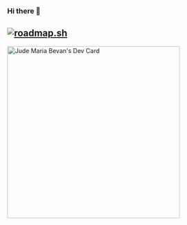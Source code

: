 ### Hi there 👋
## [![roadmap.sh](https://api.roadmap.sh/v1-badge/tall/64f803895ce9f4ca58967fa1?variant=dark)](https://roadmap.sh)

<a href="https://app.daily.dev/judebevan"><img src="https://api.daily.dev/devcards/31a22e700e5b47dd988dfc016afdab02.png?r=z67" width="400" alt="Jude Maria Bevan's Dev Card"/></a>
<!--
**judebevan/judebevan** is a ✨ _special_ ✨ repository because its `README.md` (this file) appears on your GitHub profile.

Here are some ideas to get you started:

- 🔭 I’m currently working on ...
- 🌱 I’m currently learning ...
- 👯 I’m looking to collaborate on ...
- 🤔 I’m looking for help with ...
- 💬 Ask me about ...
- 📫 How to reach me: ...
- 😄 Pronouns: ...
- ⚡ Fun fact: ...
-->
